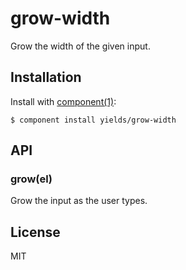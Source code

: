 
# grow-width

  Grow the width of the given input.

## Installation

  Install with [component(1)](http://component.io):

    $ component install yields/grow-width

## API

### grow(el)

Grow the input as the user types.

## License

  MIT
